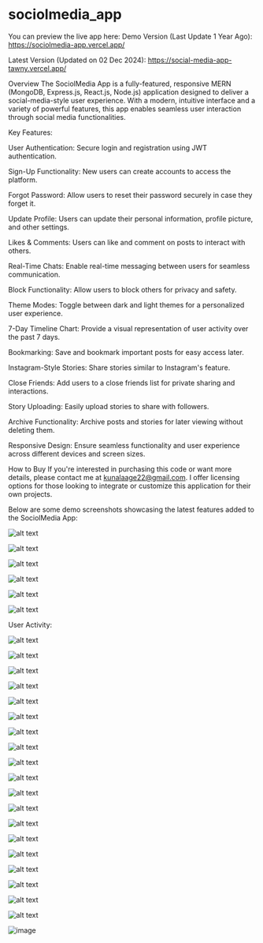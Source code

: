 # sociolmedia_app

You can preview the live app here:
Demo Version (Last Update 1 Year Ago): https://sociolmedia-app.vercel.app/

Latest Version (Updated on 02 Dec 2024): https://social-media-app-tawny.vercel.app/

Overview
The SociolMedia App is a fully-featured, responsive MERN (MongoDB, Express.js, React.js, Node.js) application designed to deliver a social-media-style user experience. With a modern, intuitive interface and a variety of powerful features, this app enables seamless user interaction through social media functionalities.

Key Features:

User Authentication: Secure login and registration using JWT authentication.

Sign-Up Functionality: New users can create accounts to access the platform.

Forgot Password: Allow users to reset their password securely in case they forget it.

Update Profile: Users can update their personal information, profile picture, and other settings.

Likes & Comments: Users can like and comment on posts to interact with others.

Real-Time Chats: Enable real-time messaging between users for seamless communication.

Block Functionality: Allow users to block others for privacy and safety.

Theme Modes: Toggle between dark and light themes for a personalized user experience.

7-Day Timeline Chart: Provide a visual representation of user activity over the past 7 days.

Bookmarking: Save and bookmark important posts for easy access later.

Instagram-Style Stories: Share stories similar to Instagram's feature.

Close Friends: Add users to a close friends list for private sharing and interactions.

Story Uploading: Easily upload stories to share with followers.

Archive Functionality: Archive posts and stories for later viewing without deleting them.

Responsive Design: Ensure seamless functionality and user experience across different devices and screen sizes.

How to Buy
If you're interested in purchasing this code or want more details, please contact me at kunalaage22@gmail.com. I offer licensing options for those looking
to integrate or customize this application for their own projects.

Below are some demo screenshots showcasing the latest features added to the SociolMedia App:

![alt text](image-1.png)

![alt text](image-27.png)

![alt text](image-2.png)

![alt text](image-3.png)

![alt text](image-5.png)

![alt text](image-4.png)

User Activity:

![alt text](image-7.png)

![alt text](image-8.png)

![alt text](image-9.png)

![alt text](image-10.png)

![alt text](image-11.png)

![alt text](image-12.png)

![alt text](image-13.png)

![alt text](image-14.png)

![alt text](image-16.png)

![alt text](image-17.png)

![alt text](image-18.png)

![alt text](image-19.png)

![alt text](image-20.png)

![alt text](image-21.png)

![alt text](image-22.png)

![alt text](image-23.png)

![alt text](image-24.png)

![alt text](image-25.png)

![alt text](image-26.png)

![image](https://github.com/user-attachments/assets/acc2e819-c7e8-4326-ad7e-b029306c3f46)
